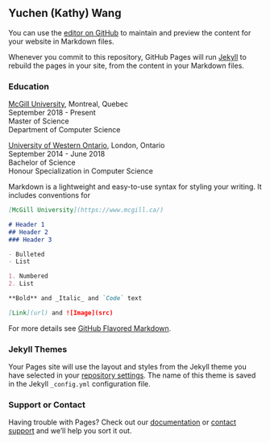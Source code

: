 ## Yuchen (Kathy) Wang 

You can use the [editor on GitHub](https://github.com/yuchenwang-000/yuchenwang-000.git.io/edit/master/README.md) to maintain and preview the content for your website in Markdown files.

Whenever you commit to this repository, GitHub Pages will run [Jekyll](https://jekyllrb.com/) to rebuild the pages in your site, from the content in your Markdown files.

### Education
[McGill University](https://www.mcgill.ca/), Montreal, Quebec  
September 2018 - Present  
Master of Science  
Department of Computer Science  

[University of Western Ontario](https://www.uwo.ca/), London, Ontario  
September 2014 - June 2018  
Bachelor of Science  
Honour Specialization in Computer Science  

Markdown is a lightweight and easy-to-use syntax for styling your writing. It includes conventions for

```markdown
[McGill University](https://www.mcgill.ca/)

# Header 1
## Header 2
### Header 3

- Bulleted
- List

1. Numbered
2. List

**Bold** and _Italic_ and `Code` text

[Link](url) and ![Image](src)
```

For more details see [GitHub Flavored Markdown](https://guides.github.com/features/mastering-markdown/).

### Jekyll Themes

Your Pages site will use the layout and styles from the Jekyll theme you have selected in your [repository settings](https://github.com/yuchenwang-000/yuchenwang-000.git.io/settings). The name of this theme is saved in the Jekyll `_config.yml` configuration file.

### Support or Contact

Having trouble with Pages? Check out our [documentation](https://help.github.com/categories/github-pages-basics/) or [contact support](https://github.com/contact) and we’ll help you sort it out.
